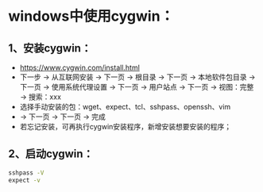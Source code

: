 # windows中使用cygwin：

## 1、安装cygwin：

- https://www.cygwin.com/install.html
- 下一步 -> 从互联网安装 -> 下一页 -> 根目录 -> 下一页 -> 本地软件包目录 -> 下一页 -> 使用系统代理设置 -> 下一页 -> 用户站点 -> 下一页 -> 视图：完整 -> 搜索：xxx
- 选择手动安装的包：wget、expect、tcl、sshpass、openssh、vim
- -> 下一页 -> 下一页 -> 完成
- 若忘记安装，可再执行cygwin安装程序，新增安装想要安装的程序；

## 2、启动cygwin：

```bash
sshpass -V
expect -v
```

